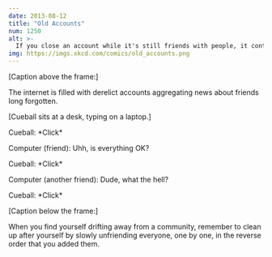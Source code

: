 ```yaml
---
date: 2013-08-12
title: "Old Accounts"
num: 1250
alt: >-
  If you close an account while it's still friends with people, it contributes to database linkage accumulation slowdown, which is a major looming problem for web infrastructure and definitely not a thing I just made up.
img: https://imgs.xkcd.com/comics/old_accounts.png
---
```

[Caption above the frame:]

The internet is filled with derelict accounts aggregating news about friends long forgotten.

[Cueball sits at a desk, typing on a laptop.]

Cueball: \*Click\*

Computer (friend): Uhh, is everything OK?

Cueball: \*Click\*

Computer (another friend): Dude, what the hell?

Cueball: \*Click\*

[Caption below the frame:]

When you find yourself drifting away from a community, remember to clean up after yourself by slowly unfriending everyone, one by one, in the reverse order that you added them.